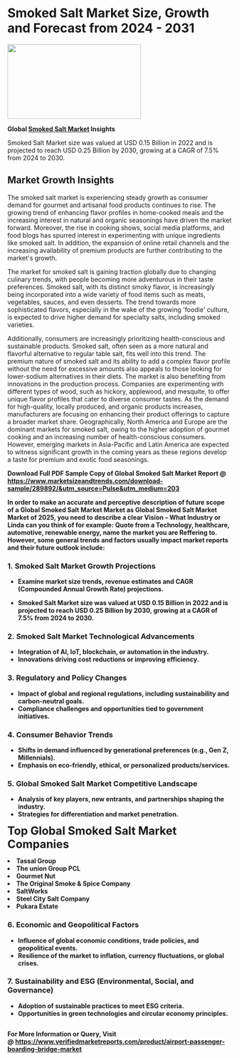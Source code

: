 <H1>Smoked Salt Market Size, Growth and Forecast from 2024 - 2031</H1><img class="aligncenter size-medium wp-image-584254" src="https://thirdeyenews.in/wp-content/uploads/2024/09/Global-Market-Research-300x168.jpeg" alt="" width="300" height="168" /><p><strong>Global&nbsp;<a href="https://www.marketsizeandtrends.com/download-sample/289892/&amp;utm_source=Pulse&amp;utm_medium=203">Smoked Salt Market</a> Insights</strong></p><p>Smoked Salt Market size was valued at USD 0.15 Billion in 2022 and is projected to reach USD 0.25 Billion by 2030, growing at a CAGR of 7.5% from 2024 to 2030.</p><p><h2>Market Growth Insights</h2> <p>The smoked salt market is experiencing steady growth as consumer demand for gourmet and artisanal food products continues to rise. The growing trend of enhancing flavor profiles in home-cooked meals and the increasing interest in natural and organic seasonings have driven the market forward. Moreover, the rise in cooking shows, social media platforms, and food blogs has spurred interest in experimenting with unique ingredients like smoked salt. In addition, the expansion of online retail channels and the increasing availability of premium products are further contributing to the market's growth.</p> <p><strong></strong></p> <p>The market for smoked salt is gaining traction globally due to changing culinary trends, with people becoming more adventurous in their taste preferences. Smoked salt, with its distinct smoky flavor, is increasingly being incorporated into a wide variety of food items such as meats, vegetables, sauces, and even desserts. The trend towards more sophisticated flavors, especially in the wake of the growing 'foodie' culture, is expected to drive higher demand for specialty salts, including smoked varieties.</p> <p>Additionally, consumers are increasingly prioritizing health-conscious and sustainable products. Smoked salt, often seen as a more natural and flavorful alternative to regular table salt, fits well into this trend. The premium nature of smoked salt and its ability to add a complex flavor profile without the need for excessive amounts also appeals to those looking for lower-sodium alternatives in their diets. The market is also benefiting from innovations in the production process. Companies are experimenting with different types of wood, such as hickory, applewood, and mesquite, to offer unique flavor profiles that cater to diverse consumer tastes. As the demand for high-quality, locally produced, and organic products increases, manufacturers are focusing on enhancing their product offerings to capture a broader market share. Geographically, North America and Europe are the dominant markets for smoked salt, owing to the higher adoption of gourmet cooking and an increasing number of health-conscious consumers. However, emerging markets in Asia-Pacific and Latin America are expected to witness significant growth in the coming years as these regions develop a taste for premium and exotic food seasonings. <p><strong></p><p><span class=""><strong>Download Full PDF Sample Copy of Global Smoked Salt Market Report</strong> @ <a href="https://www.marketsizeandtrends.com/download-sample/289892/&amp;utm_source=Pulse&amp;utm_medium=203" target="_blank">https://www.marketsizeandtrends.com/download-sample/289892/&amp;utm_source=Pulse&amp;utm_medium=203</a></span></p><p>In order to make an accurate and perceptive description of future scope of a Global&nbsp;Smoked Salt Market Market as Global&nbsp;Smoked Salt Market Market of 2025, you need to describe a clear Vision &ndash; What Industry or Linda can you think of for example: Quote from a Technology, healthcare, automotive, renewable energy, name the market you are Reffering to. However, some general trends and factors usually impact market reports and their future outlook include:</p><h3>1.&nbsp;<strong>Smoked Salt Market Growth Projections</strong></h3><ul><li>Examine market size trends, revenue estimates and CAGR (Compounded Annual Growth Rate) projections.</li><li><p>Smoked Salt Market size was valued at USD 0.15 Billion in 2022 and is projected to reach USD 0.25 Billion by 2030, growing at a CAGR of 7.5% from 2024 to 2030.</p></li></ul><h3>2.&nbsp;<strong>Smoked Salt Market Technological Advancements</strong></h3><ul><li>Integration of AI, IoT, blockchain, or automation in the industry.</li><li>Innovations driving cost reductions or improving efficiency.</li></ul><h3>3.&nbsp;<strong>Regulatory and Policy Changes</strong></h3><ul><li>Impact of global and regional regulations, including sustainability and carbon-neutral goals.</li><li>Compliance challenges and opportunities tied to government initiatives.</li></ul><h3>4.&nbsp;<strong>Consumer Behavior Trends</strong></h3><ul><li>Shifts in demand influenced by generational preferences (e.g., Gen Z, Millennials).</li><li>Emphasis on eco-friendly, ethical, or personalized products/services.</li></ul><h3>5.&nbsp;<strong>Global Smoked Salt Market Competitive Landscape</strong></h3><ul><li>Analysis of key players, new entrants, and partnerships shaping the industry.</li><li>Strategies for differentiation and market penetration.</li></ul><p data-pm-slice="1 1 []"><span style="color: inherit; font-family: inherit; font-size: 25px;">Top Global Smoked Salt Market Companies</span></p><div class="" data-test-id=""><p><li>Tassal Group</li><li> The union Group PCL</li><li> Gourmet Nut</li><li> The Original Smoke & Spice Company</li><li> SaltWorks</li><li> Steel City Salt Company</li><li> Pukara Estate</li></p></div><h3>6.&nbsp;<strong>Economic and Geopolitical Factors</strong></h3><ul><li>Influence of global economic conditions, trade policies, and geopolitical events.</li><li>Resilience of the market to inflation, currency fluctuations, or global crises.</li></ul><h3>7.&nbsp;<strong>Sustainability and ESG (Environmental, Social, and Governance)</strong></h3><ul><li>Adoption of sustainable practices to meet ESG criteria.</li><li>Opportunities in green technologies and circular economy principles.</li></ul><h2><strong style="font-size: 14px;">For More Information or Query, Visit @&nbsp;</strong><a style="background-color: #ffffff; font-size: 14px;" href="https://www.marketsizeandtrends.com/report/smoked-salt-market/" target="_blank">https://www.verifiedmarketreports.com/product/airport-passenger-boarding-bridge-market</a></h2>
